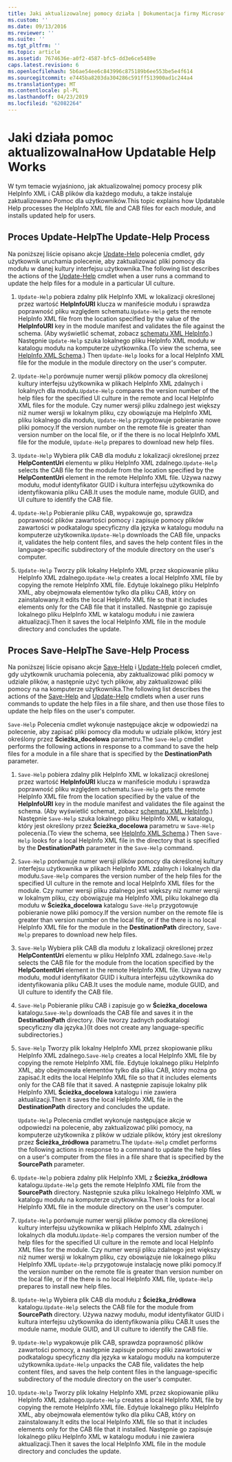 ```yaml
---
title: Jaki aktualizowalnej pomocy działa | Dokumentacja firmy Microsoft
ms.custom: ''
ms.date: 09/13/2016
ms.reviewer: ''
ms.suite: ''
ms.tgt_pltfrm: ''
ms.topic: article
ms.assetid: 7674636e-a0f2-4587-bfc5-dd3e6ce5489e
caps.latest.revision: 6
ms.openlocfilehash: 5b6ae54ee6c843996c875189b6ee553be5e4f614
ms.sourcegitcommit: e7445ba8203da304286c591ff513900ad1c244a4
ms.translationtype: MT
ms.contentlocale: pl-PL
ms.lasthandoff: 04/23/2019
ms.locfileid: "62082264"
---
```

# <a name="how-updatable-help-works"></a><span data-ttu-id="d1775-102">Jaki działa pomoc aktualizowalna</span><span class="sxs-lookup"><span data-stu-id="d1775-102">How Updatable Help Works</span></span>

<span data-ttu-id="d1775-103">W tym temacie wyjaśniono, jak aktualizowalnej pomocy procesy plik HelpInfo XML i CAB plików dla każdego modułu, a także instaluje zaktualizowano Pomoc dla użytkowników.</span><span class="sxs-lookup"><span data-stu-id="d1775-103">This topic explains how Updatable Help processes the HelpInfo XML file and CAB files for each module, and installs updated help for users.</span></span>

## <a name="the-update-help-process"></a><span data-ttu-id="d1775-104">Proces Update-Help</span><span class="sxs-lookup"><span data-stu-id="d1775-104">The Update-Help Process</span></span>

<span data-ttu-id="d1775-105">Na poniższej liście opisano akcje [Update-Help](/powershell/module/Microsoft.PowerShell.Core/Update-Help) polecenia cmdlet, gdy użytkownik uruchamia polecenie, aby zaktualizować pliki pomocy dla modułu w danej kultury interfejsu użytkownika.</span><span class="sxs-lookup"><span data-stu-id="d1775-105">The following list describes the actions of the [Update-Help](/powershell/module/Microsoft.PowerShell.Core/Update-Help) cmdlet when a user runs a command to update the help files for a module in a particular UI culture.</span></span>

1. <span data-ttu-id="d1775-106">`Update-Help` pobiera zdalny plik HelpInfo XML w lokalizacji określonej przez wartość **HelpInfoURI** klucza w manifeście modułu i sprawdza poprawność pliku względem schematu.</span><span class="sxs-lookup"><span data-stu-id="d1775-106">`Update-Help` gets the remote HelpInfo XML file from the location specified by the value of the **HelpInfoURI** key in the module manifest and validates the file against the schema.</span></span> <span data-ttu-id="d1775-107">(Aby wyświetlić schemat, zobacz [schematu XML HelpInfo](./helpinfo-xml-schema.md).) Następnie `Update-Help` szuka lokalnego pliku HelpInfo XML modułu w katalogu modułu na komputerze użytkownika.</span><span class="sxs-lookup"><span data-stu-id="d1775-107">(To view the schema, see [HelpInfo XML Schema](./helpinfo-xml-schema.md).) Then `Update-Help` looks for a local HelpInfo XML file for the module in the module directory on the user's computer.</span></span>

2. <span data-ttu-id="d1775-108">`Update-Help` porównuje numer wersji plików pomocy dla określonej kultury interfejsu użytkownika w plikach HelpInfo XML zdalnych i lokalnych dla modułu.</span><span class="sxs-lookup"><span data-stu-id="d1775-108">`Update-Help` compares the version number of the help files for the specified UI culture in the remote and local HelpInfo XML files for the module.</span></span> <span data-ttu-id="d1775-109">Czy numer wersji pliku zdalnego jest większy niż numer wersji w lokalnym pliku, czy obowiązuje ma HelpInfo XML pliku lokalnego dla modułu, `Update-Help` przygotowuje pobieranie nowe pliki pomocy.</span><span class="sxs-lookup"><span data-stu-id="d1775-109">If the version number on the remote file is greater than version number on the local file, or if the there is no local HelpInfo XML file for the module, `Update-Help` prepares to download new help files.</span></span>

3. <span data-ttu-id="d1775-110">`Update-Help` Wybiera plik CAB dla modułu z lokalizacji określonej przez **HelpContentUri** elementu w pliku HelpInfo XML zdalnego.</span><span class="sxs-lookup"><span data-stu-id="d1775-110">`Update-Help` selects the CAB file for the module from the location specified by the **HelpContentUri** element in the remote HelpInfo XML file.</span></span> <span data-ttu-id="d1775-111">Używa nazwy modułu, moduł identyfikator GUID i kultura interfejsu użytkownika do identyfikowania pliku CAB.</span><span class="sxs-lookup"><span data-stu-id="d1775-111">It uses the module name, module GUID, and UI culture to identify the CAB file.</span></span>

4. <span data-ttu-id="d1775-112">`Update-Help` Pobieranie pliku CAB, wypakowuje go, sprawdza poprawność plików zawartości pomocy i zapisuje pomocy plików zawartości w podkatalogu specyficzny dla języka w katalogu modułu na komputerze użytkownika.</span><span class="sxs-lookup"><span data-stu-id="d1775-112">`Update-Help` downloads the CAB file, unpacks it, validates the help content files, and saves the help content files in the language-specific subdirectory of the module directory on the user's computer.</span></span>

5. <span data-ttu-id="d1775-113">`Update-Help` Tworzy plik lokalny HelpInfo XML przez skopiowanie pliku HelpInfo XML zdalnego.</span><span class="sxs-lookup"><span data-stu-id="d1775-113">`Update-Help` creates a local HelpInfo XML file by copying the remote HelpInfo XML file.</span></span> <span data-ttu-id="d1775-114">Edytuje lokalnego pliku HelpInfo XML, aby obejmowała elementów tylko dla pliku CAB, który on zainstalowany.</span><span class="sxs-lookup"><span data-stu-id="d1775-114">It edits the local HelpInfo XML file so that it includes elements only for the CAB file that it installed.</span></span> <span data-ttu-id="d1775-115">Następnie go zapisuje lokalnego pliku HelpInfo XML w katalogu modułu i nie zawiera aktualizacji.</span><span class="sxs-lookup"><span data-stu-id="d1775-115">Then it saves the local HelpInfo XML file in the module directory and concludes the update.</span></span>

## <a name="the-save-help-process"></a><span data-ttu-id="d1775-116">Proces Save-Help</span><span class="sxs-lookup"><span data-stu-id="d1775-116">The Save-Help Process</span></span>

<span data-ttu-id="d1775-117">Na poniższej liście opisano akcje [Save-Help](/powershell/module/Microsoft.PowerShell.Core/Save-Help) i [Update-Help](/powershell/module/Microsoft.PowerShell.Core/Update-Help) poleceń cmdlet, gdy użytkownik uruchamia polecenia, aby zaktualizować pliki pomocy w udziale plików, a następnie użyć tych plików, aby zaktualizować pliki pomocy na na komputerze użytkownika.</span><span class="sxs-lookup"><span data-stu-id="d1775-117">The following list describes the actions of the [Save-Help](/powershell/module/Microsoft.PowerShell.Core/Save-Help) and [Update-Help](/powershell/module/Microsoft.PowerShell.Core/Update-Help) cmdlets when a user runs commands to update the help files in a file share, and then use those files to update the help files on the user's computer.</span></span>

<span data-ttu-id="d1775-118">`Save-Help` Polecenia cmdlet wykonuje następujące akcje w odpowiedzi na polecenie, aby zapisać pliki pomocy dla modułu w udziale plików, który jest określony przez **Ścieżka_docelowa** parametru.</span><span class="sxs-lookup"><span data-stu-id="d1775-118">The `Save-Help` cmdlet performs the following actions in response to a command to save the help files for a module in a file share that is specified by the **DestinationPath** parameter.</span></span>

1. <span data-ttu-id="d1775-119">`Save-Help` pobiera zdalny plik HelpInfo XML w lokalizacji określonej przez wartość **HelpInfoURI** klucza w manifeście modułu i sprawdza poprawność pliku względem schematu.</span><span class="sxs-lookup"><span data-stu-id="d1775-119">`Save-Help` gets  the remote HelpInfo XML file from the location specified by the value of the **HelpInfoURI** key in the module manifest and validates the file against the schema.</span></span> <span data-ttu-id="d1775-120">(Aby wyświetlić schemat, zobacz [schematu XML HelpInfo](./helpinfo-xml-schema.md).) Następnie `Save-Help` szuka lokalnego pliku HelpInfo XML w katalogu, który jest określony przez **Ścieżka_docelowa** parametru w `Save-Help` polecenia.</span><span class="sxs-lookup"><span data-stu-id="d1775-120">(To view the schema, see [HelpInfo XML Schema](./helpinfo-xml-schema.md).) Then `Save-Help` looks for a local HelpInfo XML file in the directory that is specified by the **DestinationPath** parameter in the `Save-Help` command.</span></span>

2. <span data-ttu-id="d1775-121">`Save-Help` porównuje numer wersji plików pomocy dla określonej kultury interfejsu użytkownika w plikach HelpInfo XML zdalnych i lokalnych dla modułu.</span><span class="sxs-lookup"><span data-stu-id="d1775-121">`Save-Help` compares the version number of the help files for the specified UI culture in the remote and local HelpInfo XML files for the module.</span></span> <span data-ttu-id="d1775-122">Czy numer wersji pliku zdalnego jest większy niż numer wersji w lokalnym pliku, czy obowiązuje ma HelpInfo XML pliku lokalnego dla modułu w **Ścieżka_docelowa** katalogu `Save-Help` przygotowuje pobieranie nowe pliki pomocy.</span><span class="sxs-lookup"><span data-stu-id="d1775-122">If the version number on the remote file is greater than version number on the local file, or if the there is no local HelpInfo XML file for the module in the **DestinationPath** directory, `Save-Help` prepares to download new help files.</span></span>

3. <span data-ttu-id="d1775-123">`Save-Help` Wybiera plik CAB dla modułu z lokalizacji określonej przez **HelpContentUri** elementu w pliku HelpInfo XML zdalnego.</span><span class="sxs-lookup"><span data-stu-id="d1775-123">`Save-Help` selects the CAB file for the module from the location specified by the **HelpContentUri** element in the remote HelpInfo XML file.</span></span> <span data-ttu-id="d1775-124">Używa nazwy modułu, moduł identyfikator GUID i kultura interfejsu użytkownika do identyfikowania pliku CAB.</span><span class="sxs-lookup"><span data-stu-id="d1775-124">It uses the module name, module GUID, and UI culture to identify the CAB file.</span></span>

4. <span data-ttu-id="d1775-125">`Save-Help` Pobieranie pliku CAB i zapisuje go w **Ścieżka_docelowa** katalogu.</span><span class="sxs-lookup"><span data-stu-id="d1775-125">`Save-Help` downloads the CAB file and saves it in the **DestinationPath** directory.</span></span> <span data-ttu-id="d1775-126">(Nie tworzy żadnych podkatalogi specyficzny dla języka.)</span><span class="sxs-lookup"><span data-stu-id="d1775-126">(It does not create any language-specific subdirectories.)</span></span>

5. <span data-ttu-id="d1775-127">`Save-Help` Tworzy plik lokalny HelpInfo XML przez skopiowanie pliku HelpInfo XML zdalnego.</span><span class="sxs-lookup"><span data-stu-id="d1775-127">`Save-Help` creates a local HelpInfo XML file by copying the remote HelpInfo XML file.</span></span> <span data-ttu-id="d1775-128">Edytuje lokalnego pliku HelpInfo XML, aby obejmowała elementów tylko dla pliku CAB, który można go zapisać.</span><span class="sxs-lookup"><span data-stu-id="d1775-128">It edits the local HelpInfo XML file so that it includes elements only for the CAB file that it saved.</span></span> <span data-ttu-id="d1775-129">A następnie zapisuje lokalny plik HelpInfo XML **Ścieżka_docelowa** katalogu i nie zawiera aktualizacji.</span><span class="sxs-lookup"><span data-stu-id="d1775-129">Then it saves the local HelpInfo XML file in the  **DestinationPath** directory and concludes the update.</span></span>

   <span data-ttu-id="d1775-130">`Update-Help` Polecenia cmdlet wykonuje następujące akcje w odpowiedzi na polecenie, aby zaktualizować pliki pomocy, na komputerze użytkownika z plików w udziale plików, który jest określony przez **Ścieżka_źródłowa** parametru.</span><span class="sxs-lookup"><span data-stu-id="d1775-130">The `Update-Help` cmdlet performs the following actions in response to a command to update the help files on a user's computer from the files in a file share that is specified by the **SourcePath** parameter.</span></span>

1. <span data-ttu-id="d1775-131">`Update-Help` pobiera zdalny plik HelpInfo XML z **Ścieżka_źródłowa** katalogu.</span><span class="sxs-lookup"><span data-stu-id="d1775-131">`Update-Help` gets the remote HelpInfo XML file from the **SourcePath** directory.</span></span> <span data-ttu-id="d1775-132">Następnie szuka pliku lokalnego HelpInfo XML w katalogu modułu na komputerze użytkownika.</span><span class="sxs-lookup"><span data-stu-id="d1775-132">Then it looks for a local HelpInfo XML file in the module directory on the user's computer.</span></span>

2. <span data-ttu-id="d1775-133">`Update-Help` porównuje numer wersji plików pomocy dla określonej kultury interfejsu użytkownika w plikach HelpInfo XML zdalnych i lokalnych dla modułu.</span><span class="sxs-lookup"><span data-stu-id="d1775-133">`Update-Help` compares the version number of the help files for the specified UI culture in the remote and local HelpInfo XML files for the module.</span></span> <span data-ttu-id="d1775-134">Czy numer wersji pliku zdalnego jest większy niż numer wersji w lokalnym pliku, czy obowiązuje nie lokalnego pliku HelpInfo XML `Update-Help` przygotowuje instalację nowe pliki pomocy.</span><span class="sxs-lookup"><span data-stu-id="d1775-134">If the version number on the remote file is greater than version number on the local file, or if the there is no local HelpInfo XML file, `Update-Help` prepares to install new help files.</span></span>

3. <span data-ttu-id="d1775-135">`Update-Help` Wybiera plik CAB dla modułu z **Ścieżka_źródłowa** katalogu.</span><span class="sxs-lookup"><span data-stu-id="d1775-135">`Update-Help` selects the CAB file for the module from **SourcePath** directory.</span></span> <span data-ttu-id="d1775-136">Używa nazwy modułu, moduł identyfikator GUID i kultura interfejsu użytkownika do identyfikowania pliku CAB.</span><span class="sxs-lookup"><span data-stu-id="d1775-136">It uses the module name, module GUID, and UI culture to identify the CAB file.</span></span>

4. <span data-ttu-id="d1775-137">`Update-Help` wypakowuje plik CAB, sprawdza poprawność plików zawartości pomocy, a następnie zapisuje pomocy pliki zawartości w podkatalogu specyficzny dla języka w katalogu modułu na komputerze użytkownika.</span><span class="sxs-lookup"><span data-stu-id="d1775-137">`Update-Help` unpacks the CAB file, validates the help content files, and saves the help content files in the language-specific subdirectory of the module directory on the user's computer.</span></span>

5. <span data-ttu-id="d1775-138">`Update-Help` Tworzy plik lokalny HelpInfo XML przez skopiowanie pliku HelpInfo XML zdalnego.</span><span class="sxs-lookup"><span data-stu-id="d1775-138">`Update-Help` creates a local HelpInfo XML file by copying the remote HelpInfo XML file.</span></span> <span data-ttu-id="d1775-139">Edytuje lokalnego pliku HelpInfo XML, aby obejmowała elementów tylko dla pliku CAB, który on zainstalowany.</span><span class="sxs-lookup"><span data-stu-id="d1775-139">It edits the local HelpInfo XML file so that it includes elements only for the CAB file that it installed.</span></span> <span data-ttu-id="d1775-140">Następnie go zapisuje lokalnego pliku HelpInfo XML w katalogu modułu i nie zawiera aktualizacji.</span><span class="sxs-lookup"><span data-stu-id="d1775-140">Then it saves the local HelpInfo XML file in the module directory and concludes the update.</span></span>